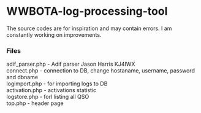 # WWBOTA-log-processing-tool

The source codes are for inspiration and may contain errors. I am constantly working on improvements.

### Files 
adif_parser.php - Adif parser Jason Harris KJ4IWX <br>
connect.php  - connection to DB, change hostaname, username, password and dbname <br>
logimport.php - for importing logs to DB <br>
activation.php - activations statistic <br>
logstore.php - forl listing all QSO <br>
top.php - header page <br>

